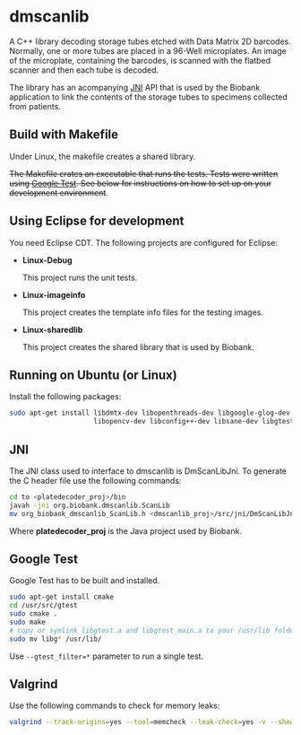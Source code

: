 # dmscanlib

A C++ library decoding storage tubes etched with Data Matrix 2D barcodes. Normally, one or more
tubes are placed in a 96-Well microplates. An image of the microplate, containing the barcodes,
is scanned with the flatbed scanner and then each tube is decoded.

The library has an acompanying [JNI](http://en.wikipedia.org/wiki/Java_Native_Interface) API that
is used by the Biobank application to link the contents of the storage tubes to specimens collected
from patients.

## Build with Makefile

Under Linux, the makefile creates a shared library.

~~The Makefile crates an executable that runs the tests. Tests were written using
[Google Test](https://code.google.com/p/googletest/). See below for instructions on how to set up
on your development environment~~.

## Using Eclipse for development

You need Eclipse CDT. The following projects are configured for Eclipse:

* **Linux-Debug**

    This project runs the unit tests.

* **Linux-imageinfo**

    This project creates the template info files for the testing images.

* **Linux-sharedlib**

    This project creates the shared library that is used by Biobank.

## Running on Ubuntu (or Linux)

Install the following packages:

``` bash
sudo apt-get install libdmtx-dev libopenthreads-dev libgoogle-glog-dev libgtest-dev libgflags-dev \
                     libopencv-dev libconfig++-dev libsane-dev libgtest-dev
```

## JNI

The JNI class used to interface to dmscanlib is DmScanLibJni. To generate
the C header file use the following commands:

```bash
cd to <platedecoder_proj>/bin
javah -jni org.biobank.dmscanlib.ScanLib
mv org_biobank_dmscanlib_ScanLib.h <dmscanlib_proj>/src/jni/DmScanLibJni.h
```

Where **platedecoder_proj** is the Java project used by Biobank.

## Google Test

Google Test has to be built and installed.

```bash
sudo apt-get install cmake
cd /usr/src/gtest
sudo cmake .
sudo make
# copy or symlink libgtest.a and libgtest_main.a to your /usr/lib folder
sudo mv libg* /usr/lib/
```

Use `--gtest_filter=*` parameter to run a single test.

## Valgrind

  Use the following commands to check for memory leaks:

```bash
valgrind --track-origins=yes --tool=memcheck --leak-check=yes -v --show-reachable=yes --num-callers=10 Linux-Debug/dmscanlib --gtest_filter=TestDmScanLib.decodeFromInfo
```
